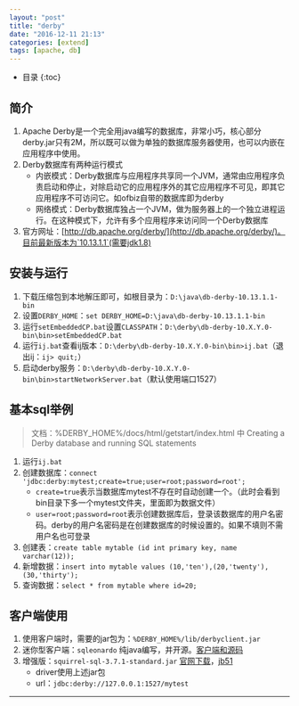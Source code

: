 ```yaml
---
layout: "post"
title: "derby"
date: "2016-12-11 21:13"
categories: [extend]
tags: [apache, db]
---
```


* 目录
{:toc}

## 简介

1. Apache Derby是一个完全用java编写的数据库，非常小巧，核心部分derby.jar只有2M，所以既可以做为单独的数据库服务器使用，也可以内嵌在应用程序中使用。
2. Derby数据库有两种运行模式
    - 内嵌模式：Derby数据库与应用程序共享同一个JVM，通常由应用程序负责启动和停止，对除启动它的应用程序外的其它应用程序不可见，即其它应用程序不可访问它。如ofbiz自带的数据库即为derby
    - 网络模式：Derby数据库独占一个JVM，做为服务器上的一个独立进程运行。在这种模式下，允许有多个应用程序来访问同一个Derby数据库
3. 官方网址：[http://db.apache.org/derby/](http://db.apache.org/derby/)。目前最新版本为`10.13.1.1`(需要jdk1.8)

## 安装与运行

1. 下载压缩包到本地解压即可，如根目录为：`D:\java\db-derby-10.13.1.1-bin`
2. 设置`DERBY_HOME`：`set DERBY_HOME=D:\java\db-derby-10.13.1.1-bin`
3. 运行`setEmbeddedCP.bat`设置`CLASSPATH`：`D:\derby\db-derby-10.X.Y.0-bin\bin>setEmbeddedCP.bat`
4. 运行`ij.bat`查看ij版本：`D:\derby\db-derby-10.X.Y.0-bin\bin>ij.bat`（退出ij：`ij> quit;`）
5. 启动derby服务：`D:\derby\db-derby-10.X.Y.0-bin\bin>startNetworkServer.bat`（默认使用端口1527）

## 基本sql举例

> 文档：%DERBY_HOME%/docs/html/getstart/index.html 中 Creating a Derby database and running SQL statements

1. 运行`ij.bat`
2. 创建数据库：`connect 'jdbc:derby:mytest;create=true;user=root;password=root';`
    - `create=true`表示当数据库mytest不存在时自动创建一个。（此时会看到bin目录下多一个mytest文件夹，里面即为数据文件）
    - `user=root;password=root`表示创建数据库后，登录该数据库的用户名密码。derby的用户名密码是在创建数据库的时候设置的。如果不填则不需用户名也可登录
3. 创建表：`create table mytable (id int primary key, name varchar(12));`
4. 新增数据：`insert into mytable values (10,'ten'),(20,'twenty'),(30,'thirty');`
5. 查询数据：`select * from mytable where id=20;`

## 客户端使用

1. 使用客户端时，需要的jar包为：`%DERBY_HOME%/lib/derbyclient.jar`
2. 迷你型客户端：`sqleonardo` 纯java编写，并开源。[客户端和源码](/data/download/sqleonardo.zip)
3. 增强版：`squirrel-sql-3.7.1-standard.jar` [官网下载](http://www.squirrelsql.org/#installation)，[jb51](http://www.jb51.net/database/467890.html)
    - driver使用上述jar包
    - url：`jdbc:derby://127.0.0.1:1527/mytest`


---
